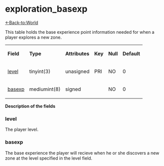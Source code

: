 # exploration_basexp

[<-Back-to:World](database-world.md)

<p>This table holds the base experience point information needed for when a player explores a new zone.</p>

<table>

<tbody>
<tr class="even">
<td><p><strong>Field</strong></p></td>
<td><p><strong>Type</strong></p></td>
<td><p><strong>Attributes</strong></p></td>
<td><p><strong>Key</strong></p></td>
<td><p><strong>Null</strong></p></td>
<td><p><strong>Default</strong></p></td>
</tr>
<tr class="even">
<td><p><a href="#level">level</a></p></td>
<td><p>tinyint(3)</p></td>
<td><p>unasigned</p></td>
<td><p>PRI</p></td>
<td><p>NO</p></td>
<td><p>0</p></td>
</tr>
<tr class="even">
<td><p><a href="#basexp">basexp</a></p></td>
<td><p>mediumint(8)</p></td>
<td><p>signed</p></td>
<td><p></p></td>
<td><p>NO</p></td>
<td><p>0</p></td>
</tr>
</tbody>
</table>

**Description of the fields**

### level
The player level.

### basexp
The base experience the player will recieve when he or she discovers a new zone at the level specified in the level field.
